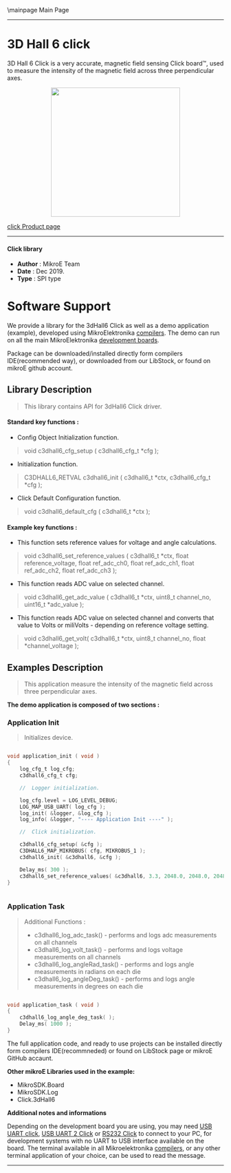 \mainpage Main Page
 
 
 
---
# 3D Hall 6 click

3D Hall 6 Click is a very accurate, magnetic field sensing Click board™, used to measure the intensity of the magnetic field across three perpendicular axes. 

<p align="center">
  <img src="https://download.mikroe.com/images/click_for_ide/3dhall6_click.png" height=300px>
</p>


[click Product page](https://www.mikroe.com/3d-hall-6-click)

---


#### Click library 

- **Author**        : MikroE Team
- **Date**          : Dec 2019.
- **Type**          : SPI type


# Software Support

We provide a library for the 3dHall6 Click 
as well as a demo application (example), developed using MikroElektronika 
[compilers](https://shop.mikroe.com/compilers). 
The demo can run on all the main MikroElektronika [development boards](https://shop.mikroe.com/development-boards).

Package can be downloaded/installed directly form compilers IDE(recommended way), or downloaded from our LibStock, or found on mikroE github account. 

## Library Description

> This library contains API for 3dHall6 Click driver.

#### Standard key functions :

- Config Object Initialization function.
> void c3dhall6_cfg_setup ( c3dhall6_cfg_t *cfg ); 
 
- Initialization function.
> C3DHALL6_RETVAL c3dhall6_init ( c3dhall6_t *ctx, c3dhall6_cfg_t *cfg );

- Click Default Configuration function.
> void c3dhall6_default_cfg ( c3dhall6_t *ctx );


#### Example key functions :

- This function sets reference values for voltage and angle calculations.
> void c3dhall6_set_reference_values ( c3dhall6_t *ctx, float reference_voltage, float ref_adc_ch0, float ref_adc_ch1, float ref_adc_ch2, float ref_adc_ch3 );
 
- This function reads ADC value on selected channel.
> void c3dhall6_get_adc_value ( c3dhall6_t *ctx, uint8_t channel_no, uint16_t *adc_value );

- This function reads ADC value on selected channel and converts that value to Volts or miliVolts - depending on reference voltage setting.
> void c3dhall6_get_volt( c3dhall6_t *ctx, uint8_t channel_no, float *channel_voltage );

## Examples Description

> This application measure the intensity of the magnetic field across three perpendicular axes.

**The demo application is composed of two sections :**

### Application Init 

> Initializes device.

```c

void application_init ( void )
{
    log_cfg_t log_cfg;
    c3dhall6_cfg_t cfg;

    //  Logger initialization.

    log_cfg.level = LOG_LEVEL_DEBUG;
    LOG_MAP_USB_UART( log_cfg );
    log_init( &logger, &log_cfg );
    log_info( &logger, "---- Application Init ----" );

    //  Click initialization.

    c3dhall6_cfg_setup( &cfg );
    C3DHALL6_MAP_MIKROBUS( cfg, MIKROBUS_1 );
    c3dhall6_init( &c3dhall6, &cfg );

    Delay_ms( 300 );
    c3dhall6_set_reference_values( &c3dhall6, 3.3, 2048.0, 2048.0, 2048.0, 2048.0 );
}
  
```

### Application Task

> Additional Functions :
>
> - c3dhall6_log_adc_task() - performs and logs adc measurements on all channels
> - c3dhall6_log_volt_task() - performs and logs voltage measurements on all channels
> - c3dhall6_log_angleRad_task() - performs and logs angle measurements in radians on each die
> - c3dhall6_log_angleDeg_task() - performs and logs angle measurements in degrees on each die 

```c

void application_task ( void )
{
    c3dhall6_log_angle_deg_task( );
    Delay_ms( 1000 );
}  

```

The full application code, and ready to use projects can be  installed directly form compilers IDE(recommneded) or found on LibStock page or mikroE GitHub accaunt.

**Other mikroE Libraries used in the example:** 

- MikroSDK.Board
- MikroSDK.Log
- Click.3dHall6

**Additional notes and informations**

Depending on the development board you are using, you may need 
[USB UART click](https://shop.mikroe.com/usb-uart-click), 
[USB UART 2 Click](https://shop.mikroe.com/usb-uart-2-click) or 
[RS232 Click](https://shop.mikroe.com/rs232-click) to connect to your PC, for 
development systems with no UART to USB interface available on the board. The 
terminal available in all Mikroelektronika 
[compilers](https://shop.mikroe.com/compilers), or any other terminal application 
of your choice, can be used to read the message.



---
